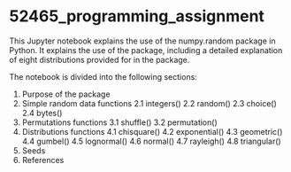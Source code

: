 # 52465_programming_assignment

This Jupyter notebook explains the use of the numpy.random package in Python.
It explains the use of the package, including a detailed explanation of eight distributions provided for in the package.

The notebook is divided into the following sections:
1. Purpose of the package
2. Simple random data functions
   2.1 integers()
   2.2 random()
   2.3 choice()
   2.4 bytes()
3. Permutations functions
   3.1 shuffle()
   3.2 permutation()
4. Distributions functions
   4.1 chisquare()
   4.2 exponential()
   4.3 geometric()
   4.4 gumbel()
   4.5 lognormal()
   4.6 normal()
   4.7 rayleigh()
   4.8 triangular()
5. Seeds
6. References